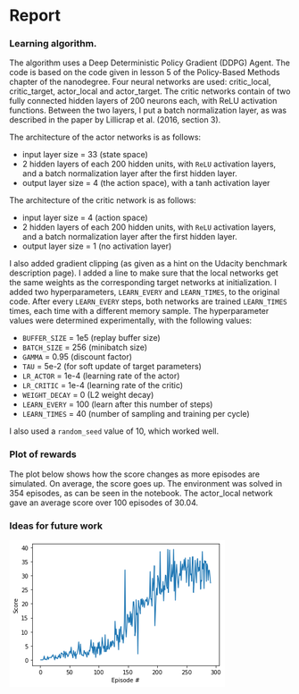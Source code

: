 # Report

### Learning algorithm.

The algorithm uses a Deep Deterministic Policy Gradient (DDPG) Agent. The code is based on the code given in lesson 5 of the Policy-Based Methods chapter of the nanodegree.
Four neural networks are used: critic_local, critic_target, actor_local and actor_target. The critic networks contain of two fully connected hidden layers of 200 neurons each, with ReLU activation functions. Between the two layers, I put a batch normalization layer, as was described in the paper by Lillicrap et al. (2016, section 3).

The architecture of the actor networks is as follows:
* input layer size = 33 (state space)
* 2 hidden layers of each 200 hidden units, with `ReLU` activation layers, and a batch normalization layer after the first hidden layer.
* output layer size = 4 (the action space), with a tanh activation layer

The architecture of the critic network is as follows:
* input layer size = 4 (action space)
* 2 hidden layers of each 200 hidden units, with `ReLU` activation layers, and a batch normalization layer after the first hidden layer.
* output layer size = 1 (no activation layer)

I also added gradient clipping (as given as a hint on the Udacity benchmark description page). I added a line to make sure that the local networks get the same weights as the corresponding target networks at initialization. I added two hyperparameters, `LEARN_EVERY` and `LEARN_TIMES`, to the original code. After every `LEARN_EVERY` steps, both networks are trained `LEARN_TIMES` times, each time with a different memory sample.
The hyperparameter values were determined experimentally, with the following values:

* `BUFFER_SIZE` = 1e5       (replay buffer size)
* `BATCH_SIZE` = 256        (minibatch size)
* `GAMMA` = 0.95            (discount factor)
* `TAU` = 5e-2              (for soft update of target parameters)
* `LR_ACTOR` = 1e-4         (learning rate of the actor)
* `LR_CRITIC` = 1e-4        (learning rate of the critic)
* `WEIGHT_DECAY` = 0        (L2 weight decay)
* `LEARN_EVERY` = 100       (learn after this number of steps)
* `LEARN_TIMES` = 40        (number of sampling and training per cycle)

I also used a `random_seed` value of 10, which worked well.

### Plot of rewards
 The plot below shows how the score changes as more episodes are simulated. On average, the score goes up. The environment was solved in 354 episodes, as can be seen in the notebook. The actor_local network gave an average score over 100 episodes of 30.04.
 
 ### Ideas for future work

![Episode-score plot](https://github.com/jlfbetting/p2_continuous-control/blob/main/plot_solved.png)
